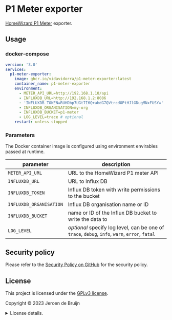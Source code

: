 # P1 Meter exporter

[HomeWizard P1 Meter](https://www.homewizard.com/p1-meter/) exporter.

## Usage

### docker-compose

```yml
version: '3.0'
services:
  p1-meter-exporter:
    image: ghcr.io/vidavidorra/p1-meter-exporter:latest
    container_name: p1-meter-exporter
    environment:
      - METER_API_URL=http://192.168.1.10/api
      - INFLUXDB_URL=http://192.168.1.2:8086
      - 'INFLUXDB_TOKEN=RUHDbp7UGt7I6Q+abdG7QVtrcdOPtHJlGDugMNxFUSY='
      - INFLUXDB_ORGANISATION=my-org
      - INFLUXDB_BUCKET=p1-meter
      - LOG_LEVEL=trace # optional
    restart: unless-stopped
```

### Parameters

The Docker container image is configured using environment envirables passed at runtime.

| parameter               | description                                                                                    |
| ----------------------- | ---------------------------------------------------------------------------------------------- |
| `METER_API_URL`         | URL to the HomeWizard P1 meter API                                                             |
| `INFLUXDB_URL`          | URL to Influx DB                                                                               |
| `INFLUXDB_TOKEN`        | Influx DB token with write permissions to the bucket                                           |
| `INFLUXDB_ORGANISATION` | Influx DB organisation name or ID                                                              |
| `INFLUXDB_BUCKET`       | name or ID of the Influx DB bucket to write the data to                                        |
| `LOG_LEVEL`             | _optional_ specify log level, can be one of `trace`, `debug`, `info`, `warn`, `error`, `fatal` |

## Security policy

Please refer to the [Security Policy on GitHub](https://github.com/vidavidorra/p1-meter-exporter/security/) for the security policy.

## License

This project is licensed under the [GPLv3 license](https://www.gnu.org/licenses/gpl.html).

Copyright © 2023 Jeroen de Bruijn

<details><summary>License details.</summary>
<p>

This program is free software: you can redistribute it and/or modify
it under the terms of the GNU General Public License as published by
the Free Software Foundation, either version 3 of the License, or
(at your option) any later version.

This program is distributed in the hope that it will be useful,
but WITHOUT ANY WARRANTY; without even the implied warranty of
MERCHANTABILITY or FITNESS FOR A PARTICULAR PURPOSE. See the
GNU General Public License for more details.

You should have received a copy of the GNU General Public License
along with this program. If not, see <http://www.gnu.org/licenses/>.

The full text of the license is available in the [LICENSE](LICENSE.md) file in this repository and [online](https://www.gnu.org/licenses/gpl.html).

</details>
